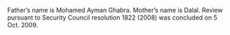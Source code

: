  Father’s name is Mohamed Ayman Ghabra. Mother’s name is Dalal. Review 
pursuant to Security Council resolution 1822 (2008) was concluded on 5 Oct. 
2009. 
